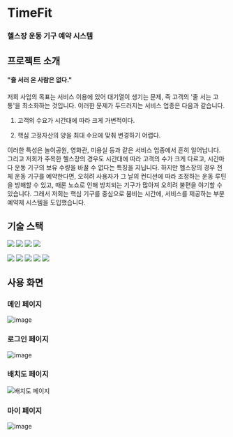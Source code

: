 # TimeFit
### 헬스장 운동 기구 예약 시스템



## 프로젝트 소개


#### "줄 서러 온 사람은 없다."
저희 사업의 목표는 서비스 이용에 있어 대기열이 생기는 문제, 즉 고객의 '줄 서는 고통'을 최소화하는 것입니다. 이러한 문제가 두드러지는 서비스 업종은 다음과 같습니다. 
<p>

1) 고객의 수요가 시간대에 따라 크게 가변적이다. 

2) 핵심 고정자산의 양을 최대 수요에 맞춰 변경하기 어렵다. 
</p>

이러한 특성은 놀이공원, 영화관, 미용실 등과 같은 서비스 업종에서 흔히 일어납니다. 그리고 저희가 주목한 헬스장의 경우도 시간대에 따라 고객의 수가 크게 다르고, 시간마다 운동 기구의 보유 수량을 바꿀 수 없다는 특징을 지닙니다. 하지만 헬스장의 경우 전체 운동 기구를 예약한다면, 오히려 사용자가 그 날의 컨디션에 따라 조정하는 운동 루틴을 방해할 수 있고, 때론 노쇼로 인해 방치되는 기구가 많아져 오히려 불편을 야기할 수 있습니다. 그래서 저희는 핵심 기구를 중심으로 붐비는 시간에, 서비스를 제공하는 부분 예약제 시스템을 도입했습니다.  


## 기술 스택

<img src="https://img.shields.io/badge/java | 11-007396?style=for-the-badge&logo=java&logoColor=white"> <img src="https://img.shields.io/badge/javascript | ES6-F7DF1E?style=for-the-badge&logo=javascript&logoColor=black"> <img src="https://img.shields.io/badge/html5-E34F26?style=for-the-badge&logo=html5&logoColor=white"> <img src="https://img.shields.io/badge/css3-1572B6?style=for-the-badge&logo=css3&logoColor=white">

<img src="https://img.shields.io/badge/React | 18.2.0-61DAFB?style=for-the-badge&logo=React&logoColor=white">
<img src="https://img.shields.io/badge/Spring Boot | 2.7.1-6DB33F?style=for-the-badge&logo=Spring&logoColor=white"> 
<img src="https://img.shields.io/badge/Spring Security |2.7.1-6DB33F?style=for-the-badge&logo=Spring Security&logoColor=white"> 
<img src="https://img.shields.io/badge/MySQL | 11-4479A1?style=for-the-badge&logo=MySQL&logoColor=white">     
<img src="https://img.shields.io/badge/Redis | 3.2.1-DC382D?style=for-the-badge&logo=MySQL&logoColor=white">      


## 사용 화면

### 메인 페이지
![image](https://user-images.githubusercontent.com/90018305/196168688-f537da11-3d66-4194-a682-4dea27f0f27a.png)

### 로그인 페이지
![image](https://user-images.githubusercontent.com/90018305/196168772-19092f61-368c-4d2d-b291-3a9d5405c532.png)

### 배치도 페이지
![배치도 페이지](https://user-images.githubusercontent.com/90018305/200566207-a3a61bb5-c9a4-4127-a830-5d351c5a9653.png)

### 마이 페이지
![image](https://user-images.githubusercontent.com/90018305/200566531-4005c67e-65d0-462c-812e-27570618e67d.png)


